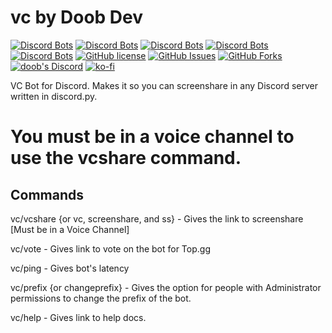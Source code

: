 # vc by Doob Dev
[![Discord Bots](https://top.gg/api/widget/status/706286009771360310.svg)](https://top.gg/bot/706286009771360310)
[![Discord Bots](https://top.gg/api/widget/upvotes/706286009771360310.svg?noavatar=true)](https://top.gg/bot/706286009771360310)
[![Discord Bots](https://top.gg/api/widget/lib/706286009771360310.svg?noavatar=true)](https://top.gg/bot/706286009771360310)
[![Discord Bots](https://discordbots.org/api/widget/owner/706286009771360310.svg?noavatar=true)](https:/top.gg/bot/706286009771360310)
[![Discord Bots](https://top.gg/api/widget/servers/706286009771360310.svg?noavatar=true)](https://top.gg/bot/706286009771360310)
[![GitHub license](https://img.shields.io/github/license/doobdev/vc.svg)](https://github.com/doobdev/vc/blob/master/LICENSE)
[![GitHub Issues](https://img.shields.io/github/issues/doobdev/vc)](https://github.com/doobdev/vc/issues)
[![GitHub Forks](https://img.shields.io/github/forks/doobdev/vc)](https://github.com/doobdev/vc/network/members)
[![doob's Discord](https://discordapp.com/api/guilds/702352937980133386/widget.png?style=shield)](https://discord.gg/ryTYWjD)
[![ko-fi](https://www.ko-fi.com/img/githubbutton_sm.svg)](https://ko-fi.com/mmatt)

VC Bot for Discord. Makes it so you can screenshare in any Discord server written in discord.py.
# You must be in a voice channel to use the vcshare command.
## Commands
vc/vcshare {or vc, screenshare, and ss} - Gives the link to screenshare [Must be in a Voice Channel]

vc/vote - Gives link to vote on the bot for Top.gg

vc/ping - Gives bot's latency

vc/prefix {or changeprefix} - Gives the option for people with Administrator permissions to change the prefix of the bot.

vc/help - Gives link to help docs.
